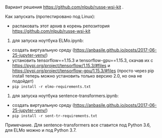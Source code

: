Вариант решения https://github.com/nlpub/russe-wsi-kit .

Как запускать (протестировано под Linux):

- распаковать этот архив в корень репозитория https://github.com/nlpub/russe-wsi-kit
1. для запуска ноутбука ELMo.ipynb:

- создать виртуальную среду (https://anbasile.github.io/posts/2017-06-25-jupyter-venv/)
- установить tensorflow==1.15.3 и tensorflow-gpu==1.15.3, скачав их с https://pypi.org/project/tensorflow/1.15.3/#files и https://pypi.org/project/tensorflow-gpu/1.15.3/#files (просто через pip install теперь можно установить только версию 2.0, но она не подойдет)
- ```pip install -r elmo-requirements.txt```

1. для запуска ноутбука sentence-transformers.ipynb:

- создать виртуальную среду (https://anbasile.github.io/posts/2017-06-25-jupyter-venv/)
- ```pip install -r sent-tr-requirements.txt```

Примечание. Для sentence-transformers все ставится под Python 3.6, для ELMo можно и под Python 3.7.
